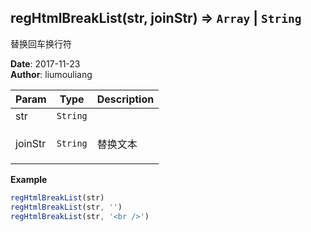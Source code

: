 ## regHtmlBreakList(str, joinStr) ⇒ <code>Array</code> \| <code>String</code>
<p>替换回车换行符</p>

**Date**: 2017-11-23  
**Author**: liumouliang  

| Param | Type | Description |
| --- | --- | --- |
| str | <code>String</code> |  |
| joinStr | <code>String</code> | <p>替换文本</p> |

**Example**  
```javascript
regHtmlBreakList(str)
regHtmlBreakList(str, '')
regHtmlBreakList(str, '<br />')
```
